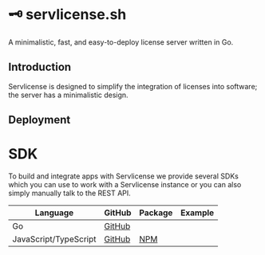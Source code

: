 # 🗝️ servlicense.sh

A minimalistic, fast, and easy-to-deploy license server written in Go.

## Introduction

Servlicense is designed to simplify the integration of licenses into software; the server has a minimalistic design.

## Deployment

# SDK

To build and integrate apps with Servlicense we provide several SDKs which you can use to work with a Servlicense instance or you
can also simply manually talk to the REST API.

| Language   | GitHub                                                  | Package                                                           | Example                                                      |
|------------|---------------------------------------------------------|-------------------------------------------------------------------|--------------------------------------------------------------|
| Go         | [GitHub]()         |                                                                   |      |
| JavaScript/TypeScript | [GitHub]() | [NPM]()                    |                                                              |
